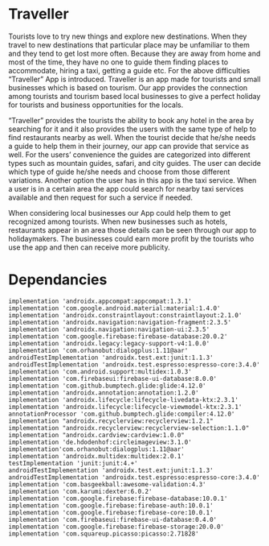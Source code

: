 # Traveller

<p>Tourists love to try new things and explore new destinations. When they travel to new destinations that particular place may be unfamiliar to them and they tend to 
get lost more often. Because they are away from home and most of the time, they have no one to guide them finding places to accommodate, hiring a taxi, getting a guide etc. 
For the above difficulties “Traveller” App is introduced. Traveller is an app made for tourists and small businesses which is based on tourism. Our app provides the connection 
among tourists and tourism based local businesses to give a perfect holiday for tourists and business opportunities for the locals.</p>

<p>“Traveller” provides the tourists the ability to book any hotel in the area by searching for it and it also provides the users with the same type of 
help to find restaurants nearby as well. When the tourist decide that he/she needs a guide to help them in their journey, our app can provide that service as well. 
For the users’ convenience the guides are categorized into different types such as mountain guides, safari, and city guides. The user can decide which type of guide 
he/she needs and choose from those different variations. Another option the user has in this app is the taxi service. When a user is in a certain area the app could 
search for nearby taxi services available and then request for such a service if needed.</p>

<p>When considering local businesses our App could help them to get recognized among tourists. When new businesses such as hotels, restaurants appear 
in an area those details can be seen through our app to holidaymakers. The businesses could earn more profit by the tourists who use the app and 
then can receive more publicity.</p>

# Dependancies

    implementation 'androidx.appcompat:appcompat:1.3.1'
    implementation 'com.google.android.material:material:1.4.0'
    implementation 'androidx.constraintlayout:constraintlayout:2.1.0'
    implementation 'androidx.navigation:navigation-fragment:2.3.5'
    implementation 'androidx.navigation:navigation-ui:2.3.5'
    implementation 'com.google.firebase:firebase-database:20.0.2'
    implementation 'androidx.legacy:legacy-support-v4:1.0.0'
    implementation 'com.orhanobut:dialogplus:1.11@aar'
    androidTestImplementation 'androidx.test.ext:junit:1.1.3'
    androidTestImplementation 'androidx.test.espresso:espresso-core:3.4.0'
    implementation 'com.android.support:multidex:1.0.3'
    implementation 'com.firebaseui:firebase-ui-database:8.0.0'
    implementation 'com.github.bumptech.glide:glide:4.12.0'
    implementation 'androidx.annotation:annotation:1.2.0'
    implementation 'androidx.lifecycle:lifecycle-livedata-ktx:2.3.1'
    implementation 'androidx.lifecycle:lifecycle-viewmodel-ktx:2.3.1'
    annotationProcessor 'com.github.bumptech.glide:compiler:4.12.0'
    implementation "androidx.recyclerview:recyclerview:1.2.1"
    implementation "androidx.recyclerview:recyclerview-selection:1.1.0"
    implementation "androidx.cardview:cardview:1.0.0"
    implementation 'de.hdodenhof:circleimageview:3.1.0'
    implementation'com.orhanobut:dialogplus:1.11@aar'
    implementation 'androidx.multidex:multidex:2.0.1'
    testImplementation 'junit:junit:4.+'
    androidTestImplementation 'androidx.test.ext:junit:1.1.3'
    androidTestImplementation 'androidx.test.espresso:espresso-core:3.4.0'
    implementation 'com.basgeekball:awesome-validation:4.3'
    implementation 'com.karumi:dexter:6.0.2'
    implementation 'com.google.firebase:firebase-database:10.0.1'
    implementation 'com.google.firebase:firebase-auth:10.0.1'
    implementation 'com.google.firebase:firebase-core:10.0.1'
    implementation 'com.firebaseui:firebase-ui-database:0.4.0'
    implementation 'com.google.firebase:firebase-storage:20.0.0'
    implementation 'com.squareup.picasso:picasso:2.71828'
